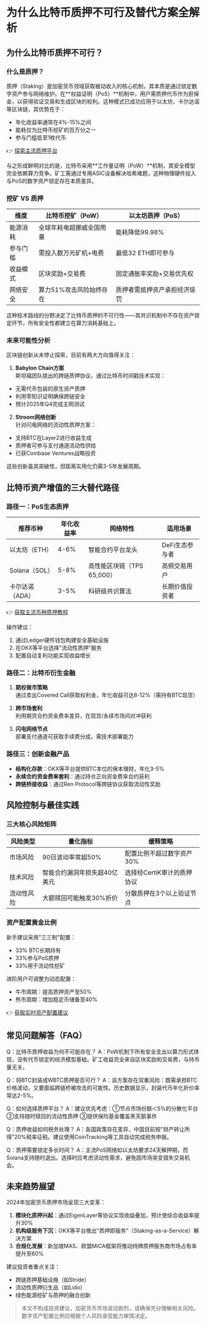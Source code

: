 # 为什么比特币质押不可行及替代方案全解析

## 为什么比特币质押不可行？

### 什么是质押？
质押（Staking）是加密货币领域获取被动收入的核心机制，其本质是通过锁定数字资产参与网络维护。在**权益证明（PoS）**机制中，用户需质押代币作为担保金，以获得验证交易和生成区块的权利。这种模式已成功应用于以太坊、卡尔达诺等区块链，其优势在于：

- 年化收益率通常在4%-15%之间
- 能耗仅为比特币挖矿的百万分之一
- 参与门槛低至1枚代币

👉 [探索主流质押平台](https://bit.ly/okx_welcome)

与之形成鲜明对比的是，比特币采用**工作量证明（PoW）**机制，其安全模型完全依赖算力竞争。矿工需通过专用ASIC设备解决哈希难题，这种物理硬件投入与PoS的数字资产锁定存在本质差异。

### 挖矿 VS 质押
| 维度         | 比特币挖矿（PoW）                | 以太坊质押（PoS）                |
|--------------|----------------------------------|----------------------------------|
| 能源消耗     | 全球年耗电超挪威全国用量         | 能耗降低99.98%                   |
| 参与门槛     | 需投入数万元矿机+电费            | 最低32 ETH即可参与               |
| 收益模式     | 区块奖励+交易费                  | 固定通胀率奖励+交易优先权        |
| 网络安全     | 算力51%攻击风险始终存在          | 质押者需抵押资产承担经济惩罚     |

这种技术路线的分野决定了比特币质押的不可行性——其共识机制中不存在资产锁定环节，所有安全性都建立在算力消耗基础上。

### 未来可能性分析
区块链创新从未停止探索，目前有两大方向值得关注：

1. **Babylon Chain方案**  
斯坦福团队提出的跨链质押协议，通过比特币时间戳技术实现：
- 无需代币包装的原生资产质押
- 利用零知识证明确保跨链安全
- 预计2025年Q4完成主网测试

2. **Stroom网络创新**  
针对闪电网络的流动性质押方案：
- 支持BTC在Layer2进行收益生成
- 质押者可参与支付通道流动性供给
- 已获Coinbase Ventures战略投资

这些创新虽具突破性，但距离实用化仍需3-5年发展周期。

## 比特币资产增值的三大替代路径

### 路径一：PoS生态质押
| 推荐币种     | 年化收益率 | 网络特性                     | 适用场景                     |
|--------------|------------|------------------------------|------------------------------|
| 以太坊（ETH）| 4-6%       | 智能合约平台龙头             | DeFi生态参与者               |
| Solana（SOL）| 5-8%       | 高性能区块链（TPS 65,000）   | 高频交易用户                 |
| 卡尔达诺（ADA）| 3-5%     | 科研级共识算法               | 长期价值投资者               |

👉 [获取主流币种质押教程](https://bit.ly/okx_welcome)

操作建议：
1. 通过Ledger硬件钱包构建安全基础设施
2. 在OKX等平台选择"流动性质押"服务
3. 配置自动复利功能实现收益增长

### 路径二：比特币衍生金融
1. **期权做市策略**  
通过卖出Covered Call获取权利金，年化收益可达8-12%（需持有BTC现货）

2. **跨市场套利**  
利用期货合约资金费率差异，在现货/永续市场间对冲获利

3. **闪电网络节点**  
部署支付通道可获取手续费分成，需技术部署能力

### 路径三：创新金融产品
- **结构化存款**：OKX等平台提供BTC本位的保本理财，年化3-5%
- **永续合约资金费率套利**：通过持仓正向资金费率合约获利
- **跨链桥接收益**：通过Ren Protocol等跨链协议获取流动性奖励

## 风险控制与最佳实践

### 三大核心风险矩阵
| 风险类型     | 量化指标                     | 缓释策略                       |
|--------------|------------------------------|--------------------------------|
| 市场风险     | 90日波动率常超50%            | 配置比例不超过数字资产30%      |
| 技术风险     | 智能合约漏洞年损失超40亿美元 | 选择经CertiK审计的质押协议     |
| 流动性风险   | 大额赎回可能触发30%折价      | 分散质押在3个以上验证节点      |

### 资产配置黄金比例
新手建议采用"三三制"配置：
- 33% BTC长期持有
- 33%参与PoS质押
- 33%用于流动性挖矿

进阶用户可调整为动态配置：
- 牛市周期：提高质押资产至50%
- 熊市周期：增加稳定币储备至40%

👉 [获取实时资产配置建议](https://bit.ly/okx_welcome)

## 常见问题解答（FAQ）

Q：比特币质押收益为何不可能存在？
A：PoW机制下所有安全支出以算力形式体现，没有代币锁定的经济模型基础。矿工收益完全来自区块奖励和交易费，与持币量无关。

Q：将BTC封装成WBTC质押是否可行？
A：该方案存在双重风险：既需承担BTC价格波动，又要面临跨链桥被攻击的可能性。历史数据显示，封装代币年化折价率常达2-5%。

Q：如何选择质押平台？
A：建议优先考虑：①节点市场份额＜5%的分散化平台 ②支持随时赎回的流动性质押 ③提供保险基金覆盖黑天鹅事件

Q：质押收益如何税务处理？
A：各国政策存在差异，中国目前按"财产转让所得"20%税率征税。建议使用CoinTracking等工具自动完成税务申报。

Q：质押需要锁定多长时间？
A：主流PoS网络如以太坊要求24天解押期，而Solana支持随时退出。选择时应考虑流动性需求，避免因市场突变错失交易机会。

## 未来趋势展望

2024年加密货币质押市场呈现三大变革：
1. **模块化质押兴起**：通过EigenLayer等协议实现收益叠加，预计使综合收益率提升30%
2. **机构级服务下沉**：OKX等平台推出"质押即服务"（Staking-as-a-Service）解决方案
3. **合规化发展**：新加坡MAS、欧盟MiCA框架将推动持牌质押服务商市场占有率提升至60%

建议投资者重点关注：
- 跨链质押基础设施（如Stride）
- 流动性质押衍生品（如Lido）
- 绿色能源挖矿与质押的融合创新

> 本文不构成投资建议，加密货币市场波动剧烈，请确保充分理解相关风险。数字资产配置比例应根据个人风险承受能力审慎决定。